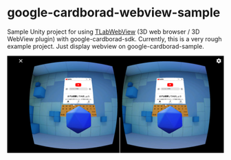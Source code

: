 # google-cardborad-webview-sample

Sample Unity project for using [TLabWebView](https://github.com/TLabAltoh/TLabWebView) (3D web browser / 3D WebView plugin) with google-cardborad-sdk. Currently, this is a very rough example project. Just display webview on google-cardborad-sample.

<img src="Media/screenshot.png"></img>
